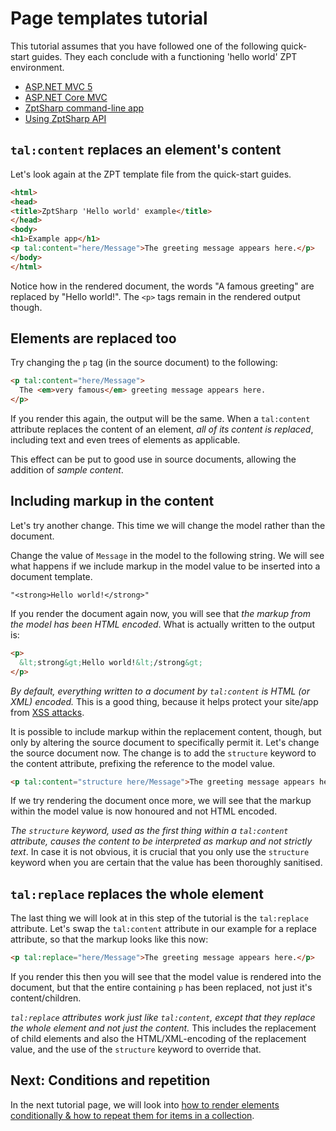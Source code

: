 # Page templates tutorial

<div class="note">

This tutorial assumes that you have followed one of the following quick-start guides. They each conclude with a functioning 'hello world' ZPT environment.

* [ASP.NET MVC 5]
* [ASP.NET Core MVC]
* [ZptSharp command-line app]
* [Using ZptSharp API]

[ASP.NET MVC 5]: ../QuickStart/Mvc5.md
[ASP.NET Core MVC]: ../QuickStart/MvcCore.md
[ZptSharp command-line app]: ../QuickStart/CliApp.md
[Using ZptSharp API]: ../QuickStart/ConsumingTheApi.md
</div>

## `tal:content` replaces an element's content

Let's look again at the ZPT template file from the quick-start guides.

```html
<html>
<head>
<title>ZptSharp 'Hello world' example</title>
</head>
<body>
<h1>Example app</h1>
<p tal:content="here/Message">The greeting message appears here.</p>
</body>
</html>
```

Notice how in the rendered document, the words "A famous greeting" are replaced by "Hello world!". The `<p>` tags remain in the rendered output though.

## Elements are replaced too

Try changing the `p` tag (in the source document) to the following:

```html
<p tal:content="here/Message">
  The <em>very famous</em> greeting message appears here.
</p>
```

If you render this again, the output will be the same. When a `tal:content` attribute replaces the content of an element, *all of its content is replaced*, including text and even trees of elements as applicable.

This effect can be put to good use in source documents, allowing the addition of *sample content*.

## Including markup in the content

Let's try another change. This time we will change the model rather than the document.

Change the value of `Message` in the model to the following string. We will see what happens if we include markup in the model value to be inserted into a document template.

```text
"<strong>Hello world!</strong>"
```

If you render the document again now, you will see that *the markup from the model has been HTML encoded*. What is actually written to the output is:

```html
<p>
  &lt;strong&gt;Hello world!&lt;/strong&gt;
</p>
```

*By default, everything written to a document by `tal:content` is HTML (or XML) encoded.* This is a good thing, because it helps protect your site/app from [XSS attacks].

It is possible to include markup within the replacement content, though, but only by altering the source document to specifically permit it. Let's change the source document now. The change is to add the `structure` keyword to the content attribute, prefixing the reference to the model value.

```html
<p tal:content="structure here/Message">The greeting message appears here.</p>
```

If we try rendering the document once more, we will see that the markup within the model value is now honoured and not HTML encoded.

*The `structure` keyword, used as the first thing within a `tal:content` attribute, causes the content to be interpreted as markup and not strictly text*. In case it is not obvious, it is crucial that you only use the `structure` keyword when you are certain that the value has been thoroughly sanitised.

[XSS attacks]: https://wikipedia.org/wiki/Cross-site_scripting

## `tal:replace` replaces the whole element

The last thing we will look at in this step of the tutorial is the `tal:replace` attribute. Let's swap the `tal:content` attribute in our example for a replace attribute, so that the markup looks like this now:

```html
<p tal:replace="here/Message">The greeting message appears here.</p>
```

If you render this then you will see that the model value is rendered into the document, but that the entire containing `p` has been replaced, not just it's content/children.

*`tal:replace` attributes work just like `tal:content`, except that they replace the whole element and not just the content.* This includes the replacement of child elements and also the HTML/XML-encoding of the replacement value, and the use of the `structure` keyword to override that.

## Next: Conditions and repetition

In the next tutorial page, we will look into [how to render elements conditionally & how to repeat them for items in a collection](Page2.md).
